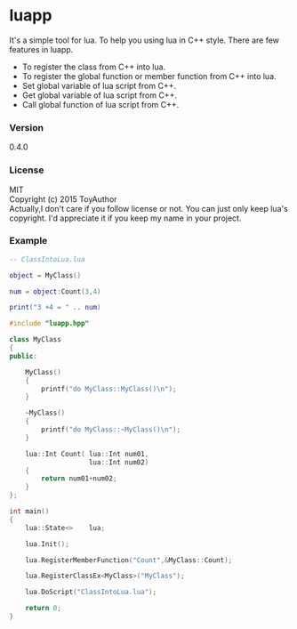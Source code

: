 # luapp
It's a simple tool for lua.
To help you using lua in C++ style.
There are few features in luapp.

- To register the class from C++ into lua.
- To register the global function or member function from C++ into lua.
- Set global variable of lua script from C++.
- Get global variable of lua script from C++.
- Call global function of lua script from C++.

### Version
0.4.0

### License
MIT  
Copyright (c) 2015 ToyAuthor  
Actually,I don't care if you follow license or not.
You can just only keep lua's copyright.
I'd appreciate it if you keep my name in your project.

### Example

```lua
-- ClassIntoLua.lua

object = MyClass()

num = object:Count(3,4)

print("3 +4 = " .. num)
```

```c++
#include "luapp.hpp"

class MyClass
{
public:

	MyClass()
	{
		printf("do MyClass::MyClass()\n");
	}

	~MyClass()
	{
		printf("do MyClass::~MyClass()\n");
	}

	lua::Int Count( lua::Int num01,
	                lua::Int num02)
	{
		return num01+num02;
	}
};

int main()
{
	lua::State<>    lua;

	lua.Init();

	lua.RegisterMemberFunction("Count",&MyClass::Count);

	lua.RegisterClassEx<MyClass>("MyClass");

	lua.DoScript("ClassIntoLua.lua");

	return 0;
}
```
